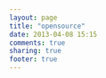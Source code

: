 ```yaml
---
layout: page
title: "opensource"
date: 2013-04-08 15:15
comments: true
sharing: true
footer: true
---
```

